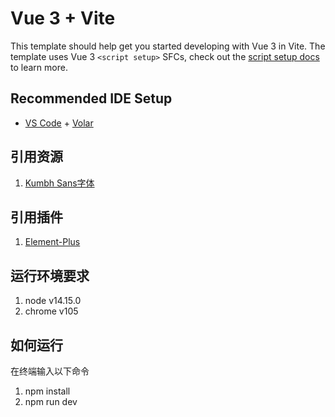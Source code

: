 # Vue 3 + Vite

This template should help get you started developing with Vue 3 in Vite. The template uses Vue 3 `<script setup>` SFCs, check out the [script setup docs](https://v3.vuejs.org/api/sfc-script-setup.html#sfc-script-setup) to learn more.

## Recommended IDE Setup

- [VS Code](https://code.visualstudio.com/) + [Volar](https://marketplace.visualstudio.com/items?itemName=Vue.volar)

## 引用资源
1. [Kumbh Sans字体](https://fonts.google.com/specimen/Kumbh+Sans?query=Kumbh)

## 引用插件
1. [Element-Plus](https://element-plus.org/zh-CN/guide/installation.html#%E7%89%88%E6%9C%AC)

## 运行环境要求
1. node v14.15.0
2. chrome v105

## 如何运行
在终端输入以下命令  
1. npm install  
2. npm run dev